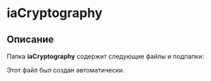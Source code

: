 # iaCryptography

## Описание
Папка **iaCryptography** содержит следующие файлы и подпапки:

Этот файл был создан автоматически.
